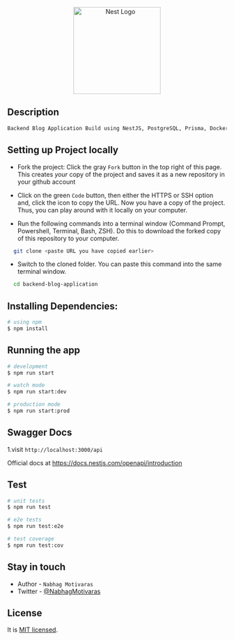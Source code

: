 
<p align="center">
  <a href="http://nestjs.com/" target="blank"><img src="https://nestjs.com/img/logo-small.svg" width="200" alt="Nest Logo" /></a>
</p>

## Description

```bash
Backend Blog Application Build using NestJS, PostgreSQL, Prisma, Docker and Swapper.
```
## Setting up Project locally

- Fork the project:
  Click the gray `Fork` button in the top right of this page. This creates _your_ copy of the project and saves it as a new repository in your github account

- Click on the green `Code` button, then either the HTTPS or SSH option and, click the icon to copy the URL. Now you have a copy of the project. Thus, you can play around with it locally on your computer.

- Run the following commands into a terminal window (Command Prompt, Powershell, Terminal, Bash, ZSH). Do this to download the forked copy of this repository to your computer.

```bash
  git clone <paste URL you have copied earlier>
```

- Switch to the cloned folder. You can paste this command into the same terminal window.

```bash
  cd backend-blog-application
```
## Installing Dependencies:

```bash
# using npm
$ npm install
```

## Running the app

```bash
# development
$ npm run start

# watch mode
$ npm run start:dev

# production mode
$ npm run start:prod
```
## Swagger Docs
1.visit `http://localhost:3000/api`

Official docs at https://docs.nestjs.com/openapi/introduction
## Test

```bash
# unit tests
$ npm run test

# e2e tests
$ npm run test:e2e

# test coverage
$ npm run test:cov
```

## Stay in touch

- Author - ```Nabhag Motivaras```
- Twitter - [@NabhagMotivaras](https://twitter.com/NabhagMotivaras)

## License

It is [MIT licensed](LICENSE).
